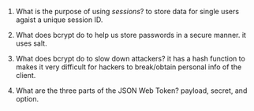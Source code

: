 <!-- Answers to the Short Answer Essay Questions go here -->

1. What is the purpose of using _sessions_?
    to store data for single users agaist a unique session ID.

2. What does bcrypt do to help us store passwords in a secure manner.
     it uses salt.

3. What does bcrypt do to slow down attackers?
    it has a hash function to makes it very difficult for hackers to break/obtain personal info of the client.

4. What are the three parts of the JSON Web Token?
    payload, secret, and option.